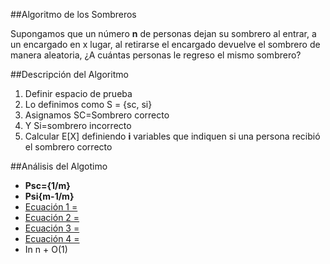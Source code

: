 ##Algoritmo de los Sombreros

Supongamos que un número **n** de personas dejan su sombrero al entrar, a un encargado en x lugar, al retirarse el encargado devuelve el sombrero de manera aleatoria, ¿A cuántas personas le regreso el mismo sombrero?


##Descripción del Algoritmo

1.  Definir espacio de prueba
2.  Lo definimos como S = {sc, si} 
3.  Asignamos SC=Sombrero correcto  
4.  Y Si=sombrero incorrecto
5.  Calcular E[X] definiendo **i** variables que indiquen 	si una persona recibió el sombrero correcto

##Análisis del Algotimo 

+ **Psc={1/m}** 
+ **Psi{m-1/m}**
+ [Ecuación 1 =](http://latex.codecogs.com/gif.latex?\inline&space;E\left&space;[&space;X&space;\right&space;]=&space;E\left&space;[&space;\sum_{i=1}^{n}&space;X_{i}&space;\right&space;])
+ [Ecuación 2 =](http://latex.codecogs.com/gif.latex?\inline&space;=&space;\sum_{i=1}^{n}&space;E\left&space;[&space;X_{i}&space;\right&space;])
+ [Ecuación 3 =](http://latex.codecogs.com/gif.latex?\inline&space;=&space;\sum_{i=1}^{n}&space;\frac{1}{m-i&plus;1})
+ [Ecuación 4 =](http://latex.codecogs.com/gif.latex?\inline&space;=&space;\sum_{i=1}^{n}&space;\frac{1}{i})
+ In n + O(1)